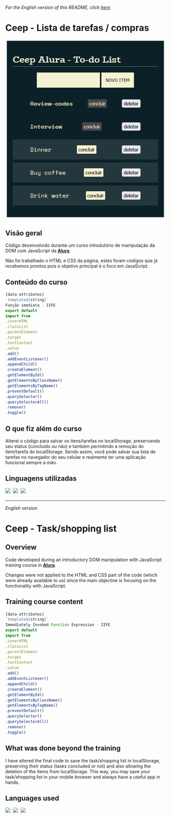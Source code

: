 _For the English version of this README, click [here](#English)_

# Ceep - Lista de tarefas / compras

<div align="center">

![](/assets/og_image.PNG)

</div>

## Visão geral

Código desenvolvido durante um curso introdutório de manipulação da DOM com JavaScript da **[Alura](https://www.alura.com.br/)**.

Não foi trabalhado o HTML e CSS da página, estes foram códigos que já recebemos prontos pois o objetivo principal é o foco em JavaScript.

## Conteúdo do curso

```js
[data-attributes]
`template${string}`
Função imediata - IIFE
export default
import from
.innerHTML
.classList
.parentElement
.target
.textContent
.value
.add()
.addEventListener()
.appendChild()
.createElement()
.getElementById()
.getElementsByClassName()
.getElementsByTagName()
.preventDefault()
.querySelector()
.querySelectorAll()
.remove()
.toggle()
```

## O que fiz além do curso

Alterei o código para salvar os itens/tarefas no localStorage, preservando seu status (concluído ou não) e também permitindo a remoção do item/tarefa do localStorage. Sendo assim, você pode salvar sua lista de tarefas no navegador do seu celular e realmente ter uma aplicação funcional sempre à mão.

## Linguagens utilizadas

<div style="display: grid; grid-auto-flow:column; width: fit-content; gap: 0.5rem;">
  <img height="25px" src="https://cdn.jsdelivr.net/gh/devicons/devicon/icons/html5/html5-original.svg" />
  <img height="25px" src="https://cdn.jsdelivr.net/gh/devicons/devicon/icons/css3/css3-original.svg" />
  <img height="25px" src="https://cdn.jsdelivr.net/gh/devicons/devicon/icons/javascript/javascript-original.svg" />
</div>

---

<div id="English" style="font-style: italic;">English version</div>

# Ceep - Task/shopping list

## Overview

Code developed during an introductory DOM manipulation with JavaScript training course in **[Alura](https://www.alura.com.br/)**.

Changes were not applied to the HTML and CSS part of the code (which were already available to us) since the main objective is focusing on the functionality with JavaScript.

## Training course content

```js
[data-attributes]
`template${string}`
Immediately Invoked Function Expression - IIFE
export default
import from
.innerHTML
.classList
.parentElement
.target
.textContent
.value
.add()
.addEventListener()
.appendChild()
.createElement()
.getElementById()
.getElementsByClassName()
.getElementsByTagName()
.preventDefault()
.querySelector()
.querySelectorAll()
.remove()
.toggle()
```

## What was done beyond the training

I have altered the final code to save the task/shopping list in localStorage, preserving their status (tasks concluded or not) and also allowing the deletion of the items from localStorage. This way, you may save your task/shopping list in your mobile browser and always have a useful app in hands.

## Languages used

<div style="display: grid; grid-auto-flow:column; width: fit-content; gap: 0.5rem;">
  <img height="25px" src="https://cdn.jsdelivr.net/gh/devicons/devicon/icons/html5/html5-original.svg" />
  <img height="25px" src="https://cdn.jsdelivr.net/gh/devicons/devicon/icons/css3/css3-original.svg" />
  <img height="25px" src="https://cdn.jsdelivr.net/gh/devicons/devicon/icons/javascript/javascript-original.svg" />
</div>
